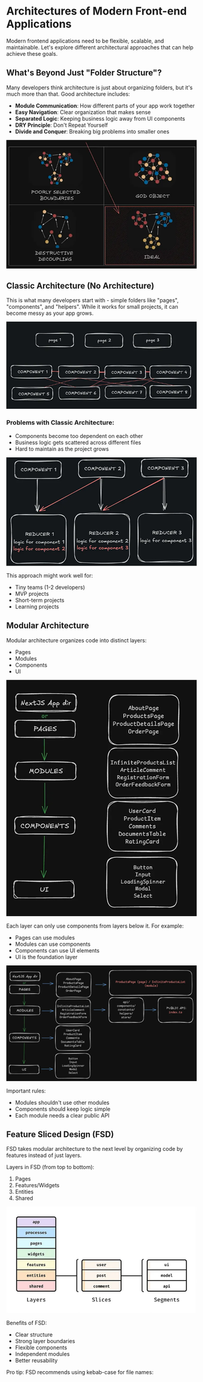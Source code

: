 # Architectures of Modern Front-end Applications

Modern frontend applications need to be flexible, scalable, and maintainable. Let's explore different architectural approaches that can help achieve these goals.

## What's Beyond Just "Folder Structure"?

Many developers think architecture is just about organizing folders, but it's much more than that. Good architecture includes:

- **Module Communication**: How different parts of your app work together
- **Easy Navigation**: Clear organization that makes sense
- **Separated Logic**: Keeping business logic away from UI components
- **DRY Principle**: Don't Repeat Yourself
- **Divide and Conquer**: Breaking big problems into smaller ones

![Ideal architecture principles diagram](../../blogs/architectures-of-modern-front-end-applications/images/ideal_architecture_principles_diagram.png)

## Classic Architecture (No Architecture)

This is what many developers start with - simple folders like "pages", "components", and "helpers". While it works for small projects, it can become messy as your app grows.

![Components overuse example](../../blogs/architectures-of-modern-front-end-applications/images/components_overuse_example.png)

### Problems with Classic Architecture:

- Components become too dependent on each other
- Business logic gets scattered across different files
- Hard to maintain as the project grows

![Scattered Redux logic example](../../blogs/architectures-of-modern-front-end-applications/images/scattered_redux_logic_example.png)

This approach might work well for:

- Tiny teams (1-2 developers)
- MVP projects
- Short-term projects
- Learning projects

## Modular Architecture

Modular architecture organizes code into distinct layers:

- Pages
- Modules
- Components
- UI

![Modular architecture layers](../../blogs/architectures-of-modern-front-end-applications/images/modular_architecture_layers.png)

Each layer can only use components from layers below it. For example:

- Pages can use modules
- Modules can use components
- Components can use UI elements
- UI is the foundation layer

![Module and public API structure](../../blogs/architectures-of-modern-front-end-applications/images/module_and_public_api_structure.png)

Important rules:

- Modules shouldn't use other modules
- Components should keep logic simple
- Each module needs a clear public API

## Feature Sliced Design (FSD)

FSD takes modular architecture to the next level by organizing code by features instead of just layers.

Layers in FSD (from top to bottom):

1. Pages
2. Features/Widgets
3. Entities
4. Shared

![FSD layer structure](../../blogs/architectures-of-modern-front-end-applications/images/fsd_layer_structure.png)

Benefits of FSD:

- Clear structure
- Strong layer boundaries
- Flexible components
- Independent modules
- Better reusability

Pro tip: FSD recommends using kebab-case for file names:

